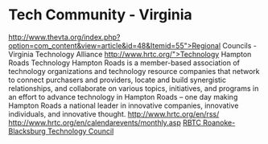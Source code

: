 # Tech Community - Virginia  

http://www.thevta.org/index.php?option=com_content&view=article&id=48&Itemid=55">Regional Councils &#45; Virginia Technology Alliance
http://www.hrtc.org/">Technology Hampton Roads
Technology Hampton Roads is a member-based association of technology organizations and technology resource companies that network to connect purchasers and providers, locate and build synergistic relationships, and collaborate on various topics, initiatives, and programs in an effort to advance technology in Hampton Roads – one day making Hampton Roads a national leader in innovative companies, innovative individuals, and innovative thought.
http://www.hrtc.org/en/rss/
http://www.hrtc.org/en/calendarevents/monthly.asp
<a href="http://thetechnologycouncil.com/">RBTC Roanoke&#45;Blacksburg Technology Council</a>